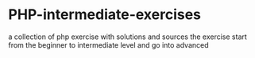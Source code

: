 # PHP-intermediate-exercises
a collection of php exercise with solutions and sources
the exercise start from the beginner to intermediate level and go into advanced 
